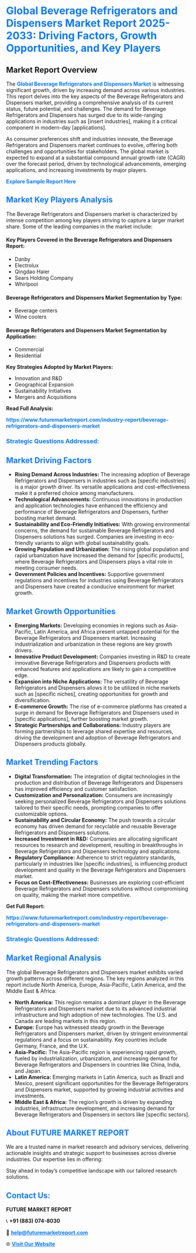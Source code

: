<h1 style="color: #007BFF;">Global Beverage Refrigerators and Dispensers Market Report 2025-2033: Driving Factors, Growth Opportunities, and Key Players</h1>

<section id="overview">
<h2>Market Report Overview</h2>
<p>The <a href="https://www.futuremarketreport.com/industry-report/beverage-refrigerators-and-dispensers-market" style="color: #007BFF; text-decoration: none;"><strong>Global Beverage Refrigerators and Dispensers Market</strong></a> is witnessing significant growth, driven by increasing demand across various industries. This report delves into the key aspects of the Beverage Refrigerators and Dispensers market, providing a comprehensive analysis of its current status, future potential, and challenges. The demand for Beverage Refrigerators and Dispensers has surged due to its wide-ranging applications in industries such as [insert industries], making it a critical component in modern-day [applications].</p>
<p>As consumer preferences shift and industries innovate, the Beverage Refrigerators and Dispensers market continues to evolve, offering both challenges and opportunities for stakeholders. The global market is expected to expand at a substantial compound annual growth rate (CAGR) over the forecast period, driven by technological advancements, emerging applications, and increasing investments by major players.</p>
</section>

<section id="overview">
<p><a href="https://www.futuremarketreport.com/request-sample/reportId=49239" style="color: #007BFF; text-decoration: none;"><strong>Explore Sample Report Here</strong></a></p>
</section>

<section id="key-players">
<h2 style="color: #007BFF;">Market Key Players Analysis</h2>
<p>The Beverage Refrigerators and Dispensers market is characterized by intense competition among key players striving to capture a larger market share. Some of the leading companies in the market include:</p>
<h4>Key Players Covered in the Beverage Refrigerators and Dispensers Report:</h4>
<ul><li>Danby</li><li>Electrolux</li><li>Qingdao Haier</li><li>Sears Holding Company</li><li>Whirlpool</li></ul>
<h4>Beverage Refrigerators and Dispensers Market Segmentation by Type:</h4>
<ul><li>Beverage centers</li><li>Wine coolers</li></ul>

<h4>Beverage Refrigerators and Dispensers Market Segmentation by Application:</h4>
<ul><li>Commercial</li><li>Residential</li></ul>
<p><strong>Key Strategies Adopted by Market Players:</strong></p>
<ul>
<li>Innovation and R&D</li>
<li>Geographical Expansion</li>
<li>Sustainability Initiatives</li>
<li>Mergers and Acquisitions</li>
</ul>
</section>

<section>
<p><strong>Read Full Analysis: </strong></p><a href="https://www.futuremarketreport.com/industry-report/beverage-refrigerators-and-dispensers-market" style="color: #007BFF; text-decoration: none;"><strong>https://www.futuremarketreport.com/industry-report/beverage-refrigerators-and-dispensers-market</strong></a>
<h3 style="color: #007BFF;">Strategic Questions Addressed:</h3>
</section>

<section id="driving-factors">
<h2 style="color: #007BFF;">Market Driving Factors</h2>
<ul>
<li><strong>Rising Demand Across Industries:</strong> The increasing adoption of Beverage Refrigerators and Dispensers in industries such as [specific industries] is a major growth driver. Its versatile applications and cost-effectiveness make it a preferred choice among manufacturers.</li>
<li><strong>Technological Advancements:</strong> Continuous innovations in production and application technologies have enhanced the efficiency and performance of Beverage Refrigerators and Dispensers, further boosting market demand.</li>
<li><strong>Sustainability and Eco-Friendly Initiatives:</strong> With growing environmental concerns, the demand for sustainable Beverage Refrigerators and Dispensers solutions has surged. Companies are investing in eco-friendly variants to align with global sustainability goals.</li>
<li><strong>Growing Population and Urbanization:</strong> The rising global population and rapid urbanization have increased the demand for [specific products], where Beverage Refrigerators and Dispensers plays a vital role in meeting consumer needs.</li>
<li><strong>Government Policies and Incentives:</strong> Supportive government regulations and incentives for industries using Beverage Refrigerators and Dispensers have created a conducive environment for market growth.</li>
</ul>
</section>

<section id="growth-opportunities">
<h2 style="color: #007BFF;">Market Growth Opportunities</h2>
<ul>
<li><strong>Emerging Markets:</strong> Developing economies in regions such as Asia-Pacific, Latin America, and Africa present untapped potential for the Beverage Refrigerators and Dispensers market. Increasing industrialization and urbanization in these regions are key growth drivers.</li>
<li><strong>Innovative Product Development:</strong> Companies investing in R&D to create innovative Beverage Refrigerators and Dispensers products with enhanced features and applications are likely to gain a competitive edge.</li>
<li><strong>Expansion into Niche Applications:</strong> The versatility of Beverage Refrigerators and Dispensers allows it to be utilized in niche markets such as [specific niches], creating opportunities for growth and diversification.</li>
<li><strong>E-commerce Growth:</strong> The rise of e-commerce platforms has created a surge in demand for Beverage Refrigerators and Dispensers used in [specific applications], further boosting market growth.</li>
<li><strong>Strategic Partnerships and Collaborations:</strong> Industry players are forming partnerships to leverage shared expertise and resources, driving the development and adoption of Beverage Refrigerators and Dispensers products globally.</li>
</ul>
</section>

<section id="trending-factors">
<h2 style="color: #007BFF;">Market Trending Factors</h2>
<ul>
<li><strong>Digital Transformation:</strong> The integration of digital technologies in the production and distribution of Beverage Refrigerators and Dispensers has improved efficiency and customer satisfaction.</li>
<li><strong>Customization and Personalization:</strong> Consumers are increasingly seeking personalized Beverage Refrigerators and Dispensers solutions tailored to their specific needs, prompting companies to offer customizable options.</li>
<li><strong>Sustainability and Circular Economy:</strong> The push towards a circular economy has driven demand for recyclable and reusable Beverage Refrigerators and Dispensers solutions.</li>
<li><strong>Increased Investment in R&D:</strong> Companies are allocating significant resources to research and development, resulting in breakthroughs in Beverage Refrigerators and Dispensers technology and applications.</li>
<li><strong>Regulatory Compliance:</strong> Adherence to strict regulatory standards, particularly in industries like [specific industries], is influencing product development and quality in the Beverage Refrigerators and Dispensers market.</li>
<li><strong>Focus on Cost-Effectiveness:</strong> Businesses are exploring cost-efficient Beverage Refrigerators and Dispensers solutions without compromising on quality, making the market more competitive.</li>
</ul>
</section>

<section>
<p><strong>Get Full Report: </strong></p><a href="https://www.futuremarketreport.com/industry-report/beverage-refrigerators-and-dispensers-market" style="color: #007BFF; text-decoration: none;"><strong>https://www.futuremarketreport.com/industry-report/beverage-refrigerators-and-dispensers-market</strong></a>
<h3 style="color: #007BFF;">Strategic Questions Addressed:</h3>
</section>


<section id="regional-analysis">
<h2 style="color: #007BFF;">Market Regional Analysis</h2>
<p>The global Beverage Refrigerators and Dispensers market exhibits varied growth patterns across different regions. The key regions analyzed in this report include North America, Europe, Asia-Pacific, Latin America, and the Middle East & Africa:</p>
<ul>
<li><strong>North America:</strong> This region remains a dominant player in the Beverage Refrigerators and Dispensers market due to its advanced industrial infrastructure and high adoption of new technologies. The U.S. and Canada are leading markets in this region.</li>
<li><strong>Europe:</strong> Europe has witnessed steady growth in the Beverage Refrigerators and Dispensers market, driven by stringent environmental regulations and a focus on sustainability. Key countries include Germany, France, and the U.K.</li>
<li><strong>Asia-Pacific:</strong> The Asia-Pacific region is experiencing rapid growth, fueled by industrialization, urbanization, and increasing demand for Beverage Refrigerators and Dispensers in countries like China, India, and Japan.</li>
<li><strong>Latin America:</strong> Emerging markets in Latin America, such as Brazil and Mexico, present significant opportunities for the Beverage Refrigerators and Dispensers market, supported by growing industrial activities and investments.</li>
<li><strong>Middle East & Africa:</strong> The region’s growth is driven by expanding industries, infrastructure development, and increasing demand for Beverage Refrigerators and Dispensers in sectors like [specific sectors].</li>
</ul>
</section>

<footer>
<h2 style="color: #007BFF;">About FUTURE MARKET REPORT</h2>
<p>We are a trusted name in market research and advisory services, delivering actionable insights and strategic support to businesses across diverse industries. Our expertise lies in offering:</p>

<p>Stay ahead in today’s competitive landscape with our tailored research solutions.</p>

<h2 style="color: #007BFF;">Contact Us:</h2>
<p><strong>FUTURE MARKET REPORT</strong></p>
<p>📞 <strong>+91 (883) 074-8030</strong></p>
<p>📧 <strong><a href="mailto:help@futuremarketreport.com" style="color: #007BFF;">help@futuremarketreport.com</a></strong></p>
<p>🌐 <strong><a href="https://www.futuremarketreport.com/" style="color: #007BFF;">Visit Our Website</a></strong></p>
</footer>